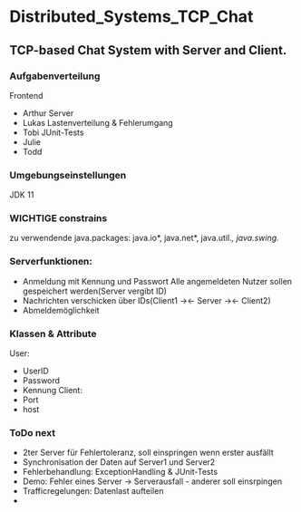 # Distributed_Systems_TCP_Chat
## TCP-based Chat System with Server and Client.

### Aufgabenverteilung
Frontend
- Arthur
Server
- Lukas
Lastenverteilung & Fehlerumgang
- Tobi
JUnit-Tests
- Julie
- Todd

### Umgebungseinstellungen
JDK 11
### WICHTIGE constrains
zu verwendende java.packages: java.io*, java.net*, java.util.*, java.swing.*
### Serverfunktionen:
- Anmeldung mit Kennung und Passwort
Alle angemeldeten Nutzer sollen gespeichert werden(Server vergibt ID)
- Nachrichten verschicken über IDs(Client1 -><- Server -><- Client2)
- Abmeldemöglichkeit



### Klassen & Attribute
User:
- UserID
- Password
- Kennung
Client:
- Port
- host

### ToDo next
- 2ter Server für Fehlertoleranz, soll einspringen wenn erster ausfällt
- Synchronisation der Daten auf Server1 und Server2
- Fehlerbehandlung: ExceptionHandling & JUnit-Tests
- Demo: Fehler eines Server -> Serverausfall - anderer soll einsrpingen
- Trafficregelungen: Datenlast aufteilen
- 
